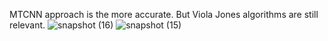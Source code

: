 MTCNN approach is the more accurate. 
But Viola Jones algorithms are still relevant.
![snapshot (16)](https://user-images.githubusercontent.com/46407601/154945423-6921cdfc-8057-48d0-89a7-a43f1b7c07cb.jpg)
![snapshot (15)](https://user-images.githubusercontent.com/46407601/154945426-4a71eb52-d82c-4fce-8fcc-281630635f14.jpg)
